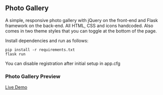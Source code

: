 Photo Gallery
-------------

A simple, responsive photo gallery with jQuery on the front-end and Flask framework on the back-end. All HTML, CSS and icons handcoded. Also comes in two theme styles that you can toggle at the bottom of the page.

Install dependencies and run as follows:
```
pip install -r requirements.txt
flask run
```

You can disable registration after initial setup in app.cfg

### Photo Gallery Preview
[Live Demo](gallery.mzp.icu/)
